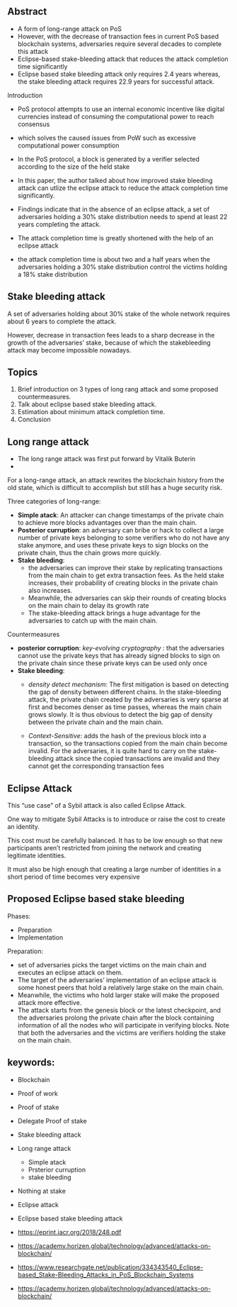 ## Abstract

- A form of long-range attack on PoS
- However, with the decrease of transaction fees in current PoS based blockchain systems, adversaries require several decades to complete this attack
- Eclipse-based stake-bleeding attack  that reduces the
attack completion time significantly
- Eclipse based stake bleeding attack only requires 2.4 years whereas, the stake bleeding attack requires 22.9 years for successful attack.



Introduction

- PoS protocol attempts to use an internal economic incentive like digital currencies instead of consuming
the computational power to reach consensus
- which solves the caused issues from PoW such as excessive computational power consumption 
- In the PoS protocol, a block is generated by a verifier selected according to the size of the held stake

- In this  paper, the author talked about how improved stake bleeding attack can utlize the eclipse attack to reduce the attack completion time significantly.
- Findings indicate that in the absence of an eclipse
attack, a set of adversaries holding a 30% stake distribution needs to spend at least 22 years completing the attack.
- The attack completion time is greatly shortened with the help of an eclipse attack
- the attack completion time is about two and a half years when the adversaries holding a 30% stake distribution control the victims holding a 18% stake distribution



## Stake bleeding attack

A set of adversaries holding about 30% stake of the whole network requires about 6 years to complete the attack.

However, decrease in transaction fees leads to a sharp decrease in the growth of the adversaries’ stake, because of which the stakebleeding attack may become impossible nowadays.


## Topics

1. Brief introduction on 3 types of long rang attack and some proposed countermeasures. 
2. Talk about eclipse based stake bleeding attack.
3. Estimation about minimum attack completion time. 
4. Conclusion



## Long range attack

- The long range attack was first put forward by Vitalik Buterin
- 
For a long-range attack, an attack rewrites the blockchain history from the old state, which is difficult to accomplish but still has a huge security risk.

Three categories of long-range:

- **Simple atack**: An attacker can change timestamps of the private chain to achieve more blocks advantages over than the main chain.
-  **Posterior curruption**: an adversary can bribe or hack to collect a large number of private keys belonging to some verifiers who do not have any stake anymore, and uses these private keys to sign blocks on the private chain, thus the chain grows more quickly.
- **Stake bleeding**:
    - the adversaries can improve their stake by replicating transactions from the main chain to get extra transaction fees. As the held stake increases, their probability of creating blocks in the private chain also increases. 
    - Meanwhile, the adversaries can skip their rounds of creating blocks on the main chain to delay its growth rate
    - The stake-bleeding attack brings a huge advantage for the adversaries to catch up with the main chain.

Countermeasures

- **posterior corruption**: *key-evolving cryptography* : that the adversaries cannot use the private keys that has already signed blocks to sign on the private chain since these private keys can be used only once
- **Stake bleeding**: 
    - *density detect mechanism*: The first mitigation is based on detecting the gap of density between different chains. In the stake-bleeding attack, the private chain created by the adversaries is very sparse at first and becomes denser as time passes, whereas the main chain grows slowly.  It is thus obvious to detect the big gap of density between the private chain and the main chain.

    - *Context-Sensitive*: adds the hash of the previous block into a transaction, so the transactions copied from the main chain become invalid. For the adversaries, it is quite hard to carry on the stake-bleeding attack since the copied transactions are invalid and they cannot get the corresponding transaction fees

## Eclipse Attack

 This “use case” of a Sybil attack is also called Eclipse Attack.

 One way to mitigate Sybil Attacks is to introduce or raise the cost to create an identity.

 This cost must be carefully balanced. It has to be low enough so that new participants aren’t restricted from joining the network and creating legitimate identities.

 It must also be high enough that creating a large number of identities in a short period of time becomes very expensive 

## Proposed Eclipse based stake bleeding

Phases:

- Preparation
- Implementation

Preparation: 

- set of adversaries picks the target victims on the main chain and executes an eclipse attack on them.
- The target of the adversaries’ implementation of an eclipse attack is some honest peers that hold a relatively large stake on the main chain.
- Meanwhile, the victims who hold larger stake will make the proposed attack more effective.
-  The attack starts from the genesis block or
the latest checkpoint, and the adversaries prolong the private chain after the block containing information of all the nodes who will participate in verifying blocks. Note that both the adversaries and the victims are verifiers holding the stake on the main chain.







## keywords:

- Blockchain
- Proof of work
- Proof of stake
- Delegate Proof of stake
- Stake bleeding attack
- Long range attack
    - Simple atack
    - Prsterior curruption 
    - stake bleeding 
- Nothing at stake
- Eclipse attack
- Eclipse based stake bleeding attack


- https://eprint.iacr.org/2018/248.pdf
- https://academy.horizen.global/technology/advanced/attacks-on-blockchain/
- https://www.researchgate.net/publication/334343540_Eclipse-based_Stake-Bleeding_Attacks_in_PoS_Blockchain_Systems
- https://academy.horizen.global/technology/advanced/attacks-on-blockchain/